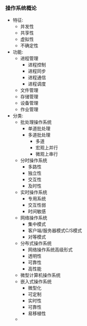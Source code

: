 ### 操作系统概论
  + 特征:
    + 并发性
    + 共享性
    + 虚拟性
    + 不确定性
  + 功能:
    + 进程管理
      + 进程控制
      + 进程同步
      + 进程通信
      + 进程调度
    + 文件管理
    + 存储管理
    + 设备管理
    + 作业管理
  + 分类:
    + 批处理操作系统
      + 单道批处理
      + 多道批处理
        + 多道
        + 宏观上并行
        + 微观上串行
    + 分时操作系统
      + 多路性
      + 独立性
      + 交互性
      + 及时性
    + 实时操作系统
      + 专用系统
      + 交互性弱
      + 时间敏感
    + 网络操作系统
      + 集中模式
      + 客户端/服务器模式C/S模式
      + 对等模式
    + 分布式操作系统
      + 网络操作系统高级形式
      + 透明性
      + 可靠性
      + 高性能
    + 微型计算机操作系统
    + 嵌入式操作系统
      + 微型化
      + 可定制
      + 实时性
      + 可靠性
      + 易移植性
    + 
